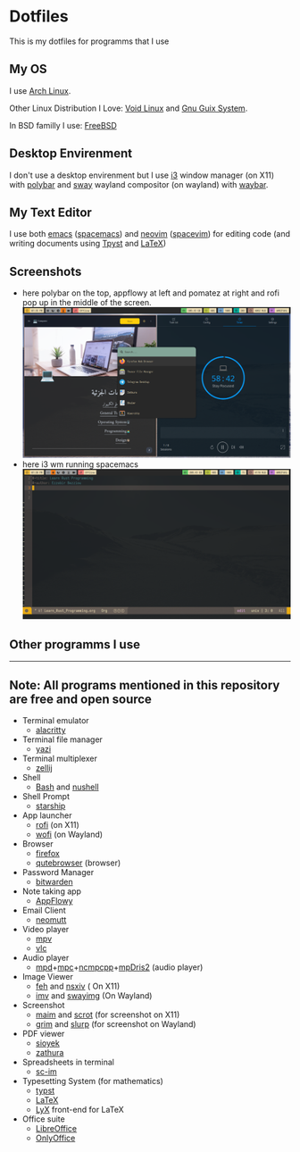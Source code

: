 # Dotfiles
This is my dotfiles for programms that I use

## My OS

I use [Arch Linux](https://archlinux.org/).

Other Linux Distribution I Love: [Void Linux](https://voidlinux.org/) and [Gnu Guix System](https://guix.gnu.org/).

In BSD familly I use: [FreeBSD](https://www.freebsd.org/)

## Desktop Envirenment

I don't use a desktop envirenment but I use [i3](https://i3wm.org/) window manager (on X11) with [polybar](https://github.com/polybar/polybar) and [sway](https://swaywm.org/) wayland compositor (on wayland) with [waybar](https://github.com/Alexays/Waybar).

## My Text Editor

I use both [emacs](https://www.gnu.org/software/emacs/) ([spacemacs](https://develop.spacemacs.org/)) and [neovim](https://neovim.io/) ([spacevim](https://spacevim.org/)) for editing code (and writing documents using [Tpyst](https://typst.app/home) and [LaTeX](https://latex-project.org))

## Screenshots

- here polybar on the top, appflowy at left and pomatez at right and rofi pop up in the middle of the screen. 
![screenshot for i3  wm running polybar, appflwoy and pomatez](./screenshots/appflowy_pomatez_rofimenu.png "i3 running appflowy")
- here i3 wm running spacemacs
![screenshot for i3  wm running spacemacs](./screenshots/spacemacs.png "i3 running spacemacs")




## Other programms I use
---
Note: All programs mentioned in this repository are free and open source
---

- Terminal emulator
    - [alacritty](https://alacritty.org/)
- Terminal file manager
    - [yazi](https://yazi-rs.github.io/) 
- Terminal multiplexer
    - [zellij](https://zellij.dev/) 
- Shell
    - [Bash](https://www.gnu.org/software/bash/) and [nushell](http://www.nushell.sh/)
- Shell Prompt
    - [starship](https://starship.rs/) 
- App launcher
    - [rofi](https://github.com/davatorium/rofi) (on X11)
    - [wofi](https://hg.sr.ht/~scoopta/wofi) (on Wayland)
- Browser 
    - [firefox](https://www.mozilla.org/en-US/firefox/)
    - [qutebrowser](https://qutebrowser.org/) (browser)
- Password Manager
    - [bitwarden](https://bitwarden.com/) 
- Note taking app
    - [AppFlowy](https://appflowy.io/)
- Email Client
    - [neomutt](https://neomutt.org/) 
- Video player
    - [mpv](https://mpv.io/)
    - [vlc](https://www.videolan.org/vlc/)
- Audio player
    - [mpd](https://github.com/MusicPlayerDaemon/MPD)+[mpc](https://github.com/MusicPlayerDaemon/mpc)+[ncmpcpp](https://github.com/ncmpcpp/ncmpcpp)+[mpDris2](https://github.com/eonpatapon/mpDris2) (audio player)
- Image Viewer
    - [feh](https://github.com/derf/feh) and [nsxiv](https://codeberg.org/nsxiv/nsxiv) ( On X11)
    - [imv](https://sr.ht/~exec64/imv/) and [swayimg](https://github.com/artemsen/swayimg) (On Wayland)
- Screenshot
    - [maim](https://github.com/naelstrof/maim) and [scrot](https://github.com/resurrecting-open-source-projects/scrot) (for screenshot on X11)
    - [grim](https://sr.ht/~emersion/grim/) and [slurp](https://github.com/emersion/slurp) (for screenshot on Wayland)
- PDF viewer
    - [sioyek](https://sioyek.info/)
    - [zathura](https://pwmt.org/projects/zathura/)
- Spreadsheets in terminal
    - [sc-im](https://github.com/andmarti1424/sc-im)
- Typesetting System (for mathematics)
    - [typst](https://typst.app/)
    - [LaTeX](https://www.latex-project.org/)
    - [LyX](https://www.lyx.org/) front-end for LaTeX
- Office suite
    - [LibreOffice](https://www.libreoffice.org/)
    - [OnlyOffice](https://www.onlyoffice.com/)

